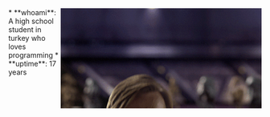 <img align="right" src="imgs/hello_there.gif">
* **whoami**: A high school student in turkey who loves programming
* **uptime**: 17 years
<!-- Coding Stats -->

<!--START_SECTION:waka-->
<!--END_SECTION:waka-->
